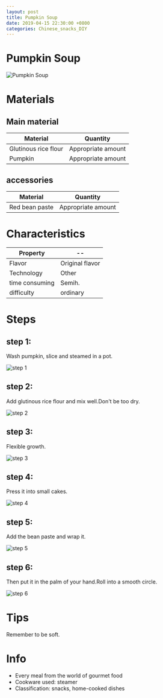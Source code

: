 ```yaml
---
layout: post
title: Pumpkin Soup
date: 2019-04-15 22:30:00 +0800
categories: Chinese_snacks_DIY
---
```


# Pumpkin Soup

![Pumpkin Soup]({{site.baseurl}}/img/432726/432726.jpg)

# Materials


## Main material

Material|Quantity
--|--
Glutinous rice flour|Appropriate amount
Pumpkin|Appropriate amount

## accessories

Material|Quantity
--|--
Red bean paste|Appropriate amount

# Characteristics

Property|--
--|--
Flavor|Original flavor
Technology|Other
time consuming|Semih.
difficulty|ordinary

# Steps

## step 1:

Wash pumpkin, slice and steamed in a pot.

![step 1]({{site.baseurl}}/img/432726/1.jpg)

## step 2:

Add glutinous rice flour and mix well.Don't be too dry.

![step 2]({{site.baseurl}}/img/432726/2.jpg)

## step 3:

Flexible growth.

![step 3]({{site.baseurl}}/img/432726/3.jpg)

## step 4:

Press it into small cakes.

![step 4]({{site.baseurl}}/img/432726/4.jpg)

## step 5:

Add the bean paste and wrap it.

![step 5]({{site.baseurl}}/img/432726/5.jpg)

## step 6:

Then put it in the palm of your hand.Roll into a smooth circle.

![step 6]({{site.baseurl}}/img/432726/6.jpg)

# Tips

Remember to be soft.

# Info

- Every meal from the world of gourmet food
- Cookware used: steamer
- Classification: snacks, home-cooked dishes